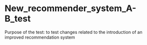 # New_recommender_system_A-B_test
Purpose of the test: to test changes related to the introduction of an improved recommendation system
